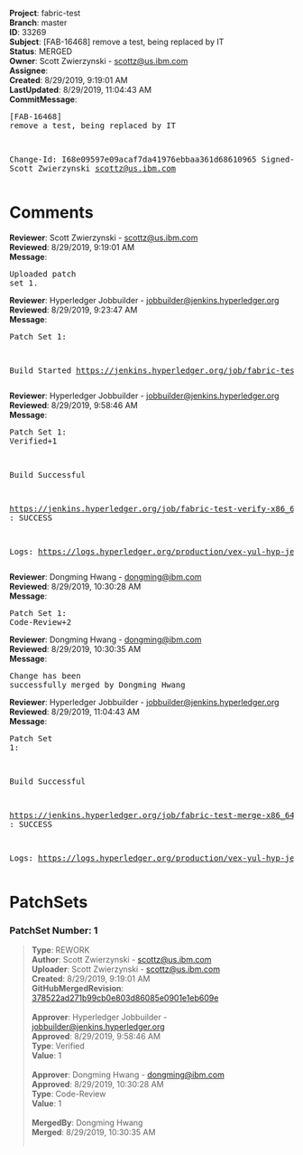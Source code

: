 <strong>Project</strong>: fabric-test<br><strong>Branch</strong>: master<br><strong>ID</strong>: 33269<br><strong>Subject</strong>: [FAB-16468] remove a test, being replaced by IT<br><strong>Status</strong>: MERGED<br><strong>Owner</strong>: Scott Zwierzynski - scottz@us.ibm.com<br><strong>Assignee</strong>:<br><strong>Created</strong>: 8/29/2019, 9:19:01 AM<br><strong>LastUpdated</strong>: 8/29/2019, 11:04:43 AM<br><strong>CommitMessage</strong>:<br><pre>[FAB-16468] remove a test, being replaced by IT

Change-Id: I68e09597e09acaf7da41976ebbaa361d68610965
Signed-off-by: Scott Zwierzynski <scottz@us.ibm.com>
</pre><h1>Comments</h1><strong>Reviewer</strong>: Scott Zwierzynski - scottz@us.ibm.com<br><strong>Reviewed</strong>: 8/29/2019, 9:19:01 AM<br><strong>Message</strong>: <pre>Uploaded patch set 1.</pre><strong>Reviewer</strong>: Hyperledger Jobbuilder - jobbuilder@jenkins.hyperledger.org<br><strong>Reviewed</strong>: 8/29/2019, 9:23:47 AM<br><strong>Message</strong>: <pre>Patch Set 1:

Build Started https://jenkins.hyperledger.org/job/fabric-test-verify-x86_64/3424/</pre><strong>Reviewer</strong>: Hyperledger Jobbuilder - jobbuilder@jenkins.hyperledger.org<br><strong>Reviewed</strong>: 8/29/2019, 9:58:46 AM<br><strong>Message</strong>: <pre>Patch Set 1: Verified+1

Build Successful 

https://jenkins.hyperledger.org/job/fabric-test-verify-x86_64/3424/ : SUCCESS

Logs: https://logs.hyperledger.org/production/vex-yul-hyp-jenkins-3/fabric-test-verify-x86_64/3424</pre><strong>Reviewer</strong>: Dongming Hwang - dongming@ibm.com<br><strong>Reviewed</strong>: 8/29/2019, 10:30:28 AM<br><strong>Message</strong>: <pre>Patch Set 1: Code-Review+2</pre><strong>Reviewer</strong>: Dongming Hwang - dongming@ibm.com<br><strong>Reviewed</strong>: 8/29/2019, 10:30:35 AM<br><strong>Message</strong>: <pre>Change has been successfully merged by Dongming Hwang</pre><strong>Reviewer</strong>: Hyperledger Jobbuilder - jobbuilder@jenkins.hyperledger.org<br><strong>Reviewed</strong>: 8/29/2019, 11:04:43 AM<br><strong>Message</strong>: <pre>Patch Set 1:

Build Successful 

https://jenkins.hyperledger.org/job/fabric-test-merge-x86_64/768/ : SUCCESS

Logs: https://logs.hyperledger.org/production/vex-yul-hyp-jenkins-3/fabric-test-merge-x86_64/768</pre><h1>PatchSets</h1><h3>PatchSet Number: 1</h3><blockquote><strong>Type</strong>: REWORK<br><strong>Author</strong>: Scott Zwierzynski - scottz@us.ibm.com<br><strong>Uploader</strong>: Scott Zwierzynski - scottz@us.ibm.com<br><strong>Created</strong>: 8/29/2019, 9:19:01 AM<br><strong>GitHubMergedRevision</strong>: [378522ad271b99cb0e803d86085e0901e1eb609e](https://github.com/hyperledger/fabric-test/commit/378522ad271b99cb0e803d86085e0901e1eb609e)<br><br><strong>Approver</strong>: Hyperledger Jobbuilder - jobbuilder@jenkins.hyperledger.org<br><strong>Approved</strong>: 8/29/2019, 9:58:46 AM<br><strong>Type</strong>: Verified<br><strong>Value</strong>: 1<br><br><strong>Approver</strong>: Dongming Hwang - dongming@ibm.com<br><strong>Approved</strong>: 8/29/2019, 10:30:28 AM<br><strong>Type</strong>: Code-Review<br><strong>Value</strong>: 1<br><br><strong>MergedBy</strong>: Dongming Hwang<br><strong>Merged</strong>: 8/29/2019, 10:30:35 AM<br><br></blockquote>